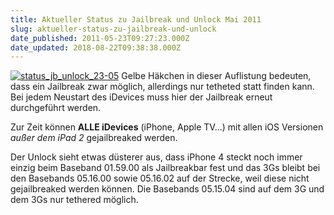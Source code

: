 ```yaml
---
title: Aktueller Status zu Jailbreak und Unlock Mai 2011
slug: aktueller-status-zu-jailbreak-und-unlock
date_published: 2011-05-23T09:27:23.000Z
date_updated: 2018-08-22T09:38:38.000Z
---
```


[![status_jb_unlock_23-05](//picdump.thafaker.de/2011/05/status_jb_unlock_23-051.png)](http://picdump.thafaker.de/2011/05/status_jb_unlock_23-051.png) Gelbe Häkchen in dieser Auflistung bedeuten, dass ein Jailbreak zwar möglich, allerdings nur tetheted statt finden kann. Bei jedem Neustart des iDevices muss hier der Jailbreak erneut durchgeführt werden.

Zur Zeit können **ALLE iDevices** (iPhone, Apple TV...) mit allen iOS Versionen *außer dem iPad 2* gejailbreaked werden.

Der Unlock sieht etwas düsterer aus, dass iPhone 4 steckt noch immer einzig beim Baseband 01.59.00 als Jailbreakbar fest und das 3Gs bleibt bei den Basebands 05.16.00 sowie 05.16.02 auf der Strecke, weil diese nicht gejailbreaked werden können. Die Basebands 05.15.04 sind auf dem 3G und dem 3Gs nur tethered möglich.
